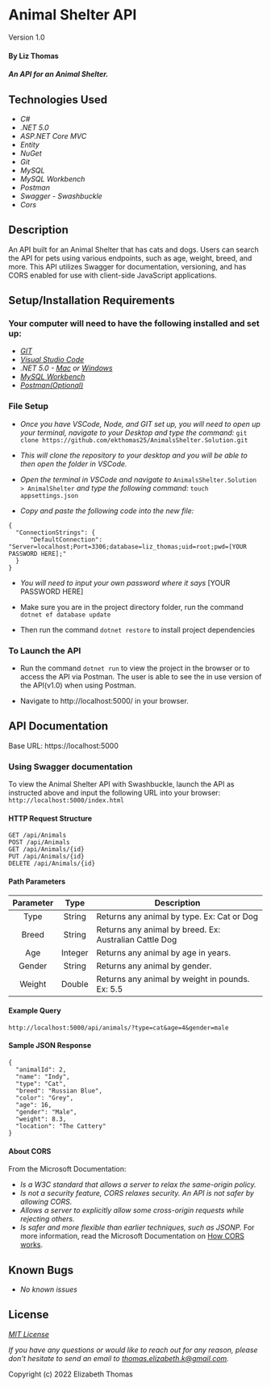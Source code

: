 # Animal Shelter API
Version 1.0

#### By Liz Thomas

#### _An API for an Animal Shelter._

## Technologies Used

* _C#_
* _.NET 5.0_
* _ASP.NET Core MVC_
* _Entity_
* _NuGet_
* _Git_
* _MySQL_
* _MySQL Workbench_
* _Postman_
* _Swagger - Swashbuckle_
* _Cors_


## Description
An API built for an Animal Shelter that has cats and dogs. Users can search the API for pets using various endpoints, such as age, weight, breed, and more. This API utilizes Swagger for documentation, versioning, and has CORS enabled for use with client-side JavaScript applications.

## Setup/Installation Requirements

### Your computer will need to have the following installed and set up:
* _[GIT](https://docs.github.com/en/get-started/quickstart/set-up-git)_
* _[Visual Studio Code](https://code.visualstudio.com/download)_
* _.NET 5.0 - [Mac](https://dotnet.microsoft.com/download/dotnet/thank-you/sdk-5.0.401-macos-x64-installer) or [Windows](https://dotnet.microsoft.com/download/dotnet/thank-you/sdk-5.0.401-windows-x64-installer)_
* _[MySQL Workbench](https://dev.mysql.com/downloads/file/?id=484391)_
* _[Postman(Optional)](https://www.postman.com/downloads/)_

### File Setup

* _Once you have VSCode, Node, and GIT set up, you will need to open up your terminal, navigate to your Desktop and type the command:_
`git clone https://github.com/ekthomas25/AnimalsShelter.Solution.git`

* _This will clone the repository to your desktop and you will be able to then open the folder in VSCode._
* _Open the terminal in VSCode and navigate to_ `AnimalsShelter.Solution > AnimalShelter` _and type the following command:_ `touch appsettings.json`
* _Copy and paste the following code into the new file:_
```
{
  "ConnectionStrings": {
      "DefaultConnection": "Server=localhost;Port=3306;database=liz_thomas;uid=root;pwd=[YOUR PASSWORD HERE];"
  }
}
```
* _You will need to input your own password where it says_ [YOUR PASSWORD HERE]

* Make sure you are in the project directory folder, run the command `dotnet ef database update`
* Then run the command `dotnet restore` to install project dependencies

### To Launch the API
* Run the command `dotnet run` to view the project in the browser or to access the API via Postman. The user is able to see the in use version of the API(v1.0) when using Postman.

* Navigate to http://localhost:5000/ in your browser.

## API Documentation

Base URL: https://localhost:5000

### Using Swagger documentation

To view the Animal Shelter API with Swashbuckle, launch the API as instructed above and input the following URL into your browser: `http://localhost:5000/index.html`

#### HTTP Request Structure

```
GET /api/Animals
POST /api/Animals
GET /api/Animals/{id}
PUT /api/Animals/{id}
DELETE /api/Animals/{id}
```

#### Path Parameters
|Parameter|Type|Description|
| :---: | :---: | --- |
| Type | String | Returns any animal by type. Ex: Cat or Dog |
| Breed | String | Returns any animal by breed. Ex: Australian Cattle Dog |
| Age | Integer | Returns any animal by age in years. |
| Gender | String | Returns any animal by gender. |
| Weight | Double | Returns any animal by weight in pounds. Ex: 5.5 |

#### Example Query
```
http://localhost:5000/api/animals/?type=cat&age=4&gender=male
```

#### Sample JSON Response
```
{
  "animalId": 2,
  "name": "Indy",
  "type": "Cat",
  "breed": "Russian Blue",
  "color": "Grey",
  "age": 16,
  "gender": "Male",
  "weight": 8.3,
  "location": "The Cattery"
}
```
#### About CORS

From the Microsoft Documentation:
- _Is a W3C standard that allows a server to relax the same-origin policy._
- _Is not a security feature, CORS relaxes security. An API is not safer by allowing CORS._
- _Allows a server to explicitly allow some cross-origin requests while rejecting others._
- _Is safer and more flexible than earlier techniques, such as JSONP._
For more information, read the Microsoft Documentation on [How CORS works](https://docs.microsoft.com/en-us/aspnet/core/security/cors?view=aspnetcore-2.2#how-cors).


## Known Bugs

* _No known issues_

## License
_[MIT License](https://opensource.org/licenses/MIT)_

_If you have any questions or would like to reach out for any reason, please don't hesitate to send an email to [thomas.elizabeth.k@gmail.com](mailto:thomas.elizabeth.k@gmail.com)._

Copyright (c) 2022 Elizabeth Thomas